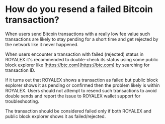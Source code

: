 # How do you resend a failed Bitcoin transaction?

When users send Bitcoin transactions with a really low fee value such transactions are likely to stay pending for a short time and get rejected by the network like it never happened.

When users encounter a transaction with failed (rejected) status in ROYALEX it's recommended to double-check its status using some public block explorer like [https://btc.com](https://btc.com) by searching for transaction ID.

If it turns out that ROYALEX shows a transaction as failed but public block explorer shows it as pending or confirmed then the problem likely is within ROYALEX. Users should not attempt to resend such transactions to avoid double sends and report the issue to ROYALEX wallet support for troubleshooting.

The transaction should be considered failed only if both ROYALEX and public block explorer shows it as failed/rejected.
